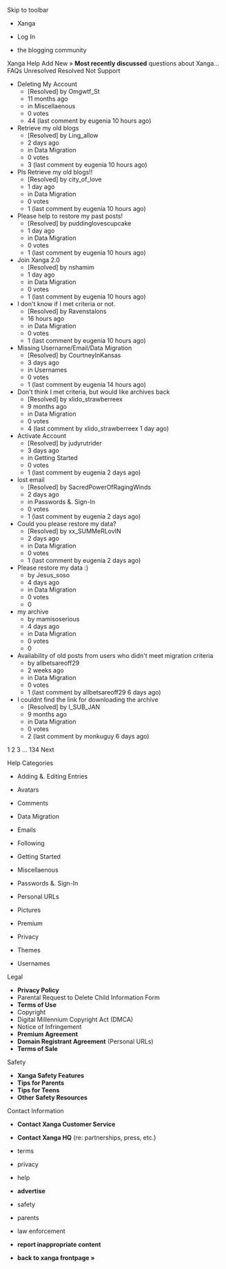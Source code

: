 Skip to toolbar

*   Xanga

*   Log In

*   the blogging community

Xanga Help Add New » **Most recently discussed** questions about Xanga… FAQs Unresolved Resolved Not Support

*   Deleting My Account
    *   \[Resolved\] by Omgwtf\_St
    *   11 months ago
    *   in Miscellaenous
    *   0 votes
    *   44 (last comment by eugenia 10 hours ago)
*   Retrieve my old blogs
    *   \[Resolved\] by Ling\_allow
    *   2 days ago
    *   in Data Migration
    *   0 votes
    *   3 (last comment by eugenia 10 hours ago)
*   Pls Retrieve my old blogs!!
    *   \[Resolved\] by city\_of\_love
    *   1 day ago
    *   in Data Migration
    *   0 votes
    *   1 (last comment by eugenia 10 hours ago)
*   Please help to restore my past posts!
    *   \[Resolved\] by puddinglovescupcake
    *   1 day ago
    *   in Data Migration
    *   0 votes
    *   1 (last comment by eugenia 10 hours ago)
*   Join Xanga 2.0
    *   \[Resolved\] by nshamim
    *   1 day ago
    *   in Data Migration
    *   0 votes
    *   1 (last comment by eugenia 10 hours ago)
*   I don't know if I met criteria or not.
    *   \[Resolved\] by Ravenstalons
    *   16 hours ago
    *   in Data Migration
    *   0 votes
    *   1 (last comment by eugenia 10 hours ago)
*   Missing Username/Email/Data Migration
    *   \[Resolved\] by CourtneyInKansas
    *   3 days ago
    *   in Usernames
    *   0 votes
    *   1 (last comment by eugenia 14 hours ago)
*   Don't think I met criteria, but would like archives back
    *   \[Resolved\] by xlido\_strawberreex
    *   9 months ago
    *   in Data Migration
    *   0 votes
    *   4 (last comment by xlido\_strawberreex 1 day ago)
*   Activate Account
    *   \[Resolved\] by judyrutrider
    *   3 days ago
    *   in Getting Started
    *   0 votes
    *   1 (last comment by eugenia 2 days ago)
*   lost email
    *   \[Resolved\] by SacredPowerOfRagingWinds
    *   2 days ago
    *   in Passwords &. Sign-In
    *   0 votes
    *   1 (last comment by eugenia 2 days ago)
*   Could you please restore my data?
    *   \[Resolved\] by xx\_SUMMeRLovIN
    *   2 days ago
    *   in Data Migration
    *   0 votes
    *   1 (last comment by eugenia 2 days ago)
*   Please restore my data :)
    *   by Jesus\_soso
    *   4 days ago
    *   in Data Migration
    *   0 votes
    *   0
*   my archive
    *   by mamisoserious
    *   4 days ago
    *   in Data Migration
    *   0 votes
    *   0
*   Availability of old posts from users who didn't meet migration criteria
    *   by allbetsareoff29
    *   2 weeks ago
    *   in Data Migration
    *   0 votes
    *   1 (last comment by allbetsareoff29 6 days ago)
*   I couldnt find the link for downloading the archive
    *   \[Resolved\] by I\_SUB\_JAN
    *   9 months ago
    *   in Data Migration
    *   0 votes
    *   2 (last comment by monkuguy 6 days ago)

1 2 3 ... 134 Next

Help Categories

*   Adding &. Editing Entries
*   Avatars
*   Comments
*   Data Migration
*   Emails
*   Following
*   Getting Started
*   Miscellaenous

*   Passwords &. Sign-In
*   Personal URLs
*   Pictures
*   Premium
*   Privacy
*   Themes
*   Usernames

Legal

*   **Privacy Policy**
*   Parental Request to Delete Child Information Form
*   **Terms of Use**
*   Copyright
*   Digital Millennium Copyright Act (DMCA)
*   Notice of Infringement
*   **Premium Agreement**
*   **Domain Registrant Agreement** (Personal URLs)
*   **Terms of Sale**

Safety

*   **Xanga Safety Features**
*   **Tips for Parents**
*   **Tips for Teens**
*   **Other Safety Resources**

Contact Information

*   **Contact Xanga Customer Service**
*   **Contact Xanga HQ** (re: partnerships, press, etc.)

*   terms
*   privacy
*   help
*   **advertise**

*   safety
*   parents
*   law enforcement
*   **report inappropriate content**

*   **back to xanga frontpage »**